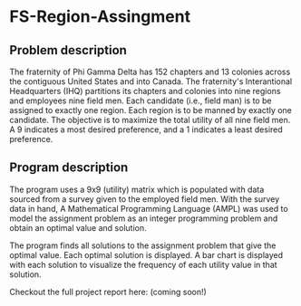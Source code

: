 # FS-Region-Assingment
## Problem description
The fraternity of Phi Gamma Delta has 152 chapters and 13 colonies across the contiguous United States and into Canada. The fraternity's Interantional Headquarters (IHQ) partitions its chapters and colonies into nine regions and employees nine field men. Each candidate (i.e., field man) is to be assigned to exactly one region. Each region is to be manned by exactly one candidate. The objective is to maximize the total utility of all nine field men. A 9 indicates a most desired preference, and a 1 indicates a least desired preference.

## Program description
The program uses a 9x9 (utility) matrix which is populated with data sourced from a survey given to the employed field men. With the survey data in hand, A Mathematical Programming Language (AMPL) was used to model the assignment problem as an integer programming problem and obtain an optimal value and solution.

The program finds all solutions to the assignment problem that give the optimal value. Each optimal solution is displayed. A bar chart is displayed with each solution to visualize the frequency of each utility value in that solution.

Checkout the full project report here: (coming soon!)
